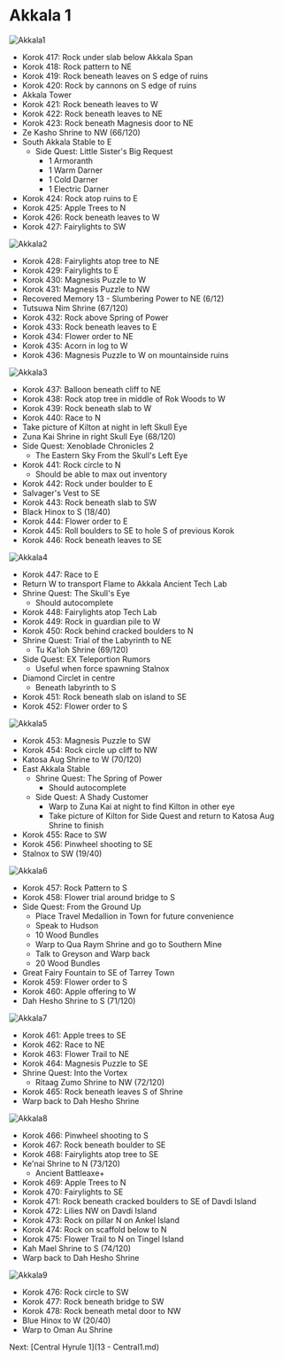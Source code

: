 # Akkala 1

![Akkala1](images/Akkala1.PNG)

* Korok 417: Rock under slab below Akkala Span
* Korok 418: Rock pattern to NE
* Korok 419: Rock beneath leaves on S edge of ruins
* Korok 420: Rock by cannons on S edge of ruins
* Akkala Tower
* Korok 421: Rock beneath leaves to W
* Korok 422: Rock beneath leaves to NE
* Korok 423: Rock beneath Magnesis door to NE
* Ze Kasho Shrine to NW (66/120)
* South Akkala Stable to E
  * Side Quest: Little Sister's Big Request
    * 1 Armoranth
    * 1 Warm Darner
    * 1 Cold Darner
    * 1 Electric Darner
* Korok 424: Rock atop ruins to E
* Korok 425: Apple Trees to N
* Korok 426: Rock beneath leaves to W
* Korok 427: Fairylights to SW

![Akkala2](images/Akkala2.PNG)

* Korok 428: Fairylights atop tree to NE
* Korok 429: Fairylights to E
* Korok 430: Magnesis Puzzle to W
* Korok 431: Magnesis Puzzle to NW
* Recovered Memory 13 - Slumbering Power to NE (6/12)
* Tutsuwa Nim Shrine (67/120)
* Korok 432: Rock above Spring of Power
* Korok 433: Rock beneath leaves to E
* Korok 434: Flower order to NE
* Korok 435: Acorn in log to W
* Korok 436: Magnesis Puzzle to W on mountainside ruins

![Akkala3](images/Akkala3.PNG)

* Korok 437: Balloon beneath cliff to NE
* Korok 438: Rock atop tree in middle of Rok Woods to W
* Korok 439: Rock beneath slab to W
* Korok 440: Race to N
* Take picture of Kilton at night in left Skull Eye
* Zuna Kai Shrine in right Skull Eye (68/120)
* Side Quest: Xenoblade Chronicles 2
  * The Eastern Sky From the Skull's Left Eye
* Korok 441: Rock circle to N
  * Should be able to max out inventory
* Korok 442: Rock under boulder to E
* Salvager's Vest to SE
* Korok 443: Rock beneath slab to SW
* Black Hinox to S (18/40)
* Korok 444: Flower order to E
* Korok 445: Roll boulders to SE to hole S of previous Korok
* Korok 446: Rock beneath leaves to SE

![Akkala4](images/Akkala4.PNG)

* Korok 447: Race to E
* Return W to transport Flame to Akkala Ancient Tech Lab
* Shrine Quest: The Skull's Eye
  * Should autocomplete
* Korok 448: Fairylights atop Tech Lab
* Korok 449: Rock in guardian pile to W
* Korok 450: Rock behind cracked boulders to N
* Shrine Quest: Trial of the Labyrinth to NE
  * Tu Ka'loh Shrine (69/120)
* Side Quest: EX Teleportion Rumors
  * Useful when force spawning Stalnox
* Diamond Circlet in centre
  * Beneath labyrinth to S
* Korok 451: Rock beneath slab on island to SE
* Korok 452: Flower order to S

![Akkala5](images/Akkala5.PNG)

* Korok 453: Magnesis Puzzle to SW
* Korok 454: Rock circle up cliff to NW
* Katosa Aug Shrine to W (70/120)
* East Akkala Stable
  * Shrine Quest: The Spring of Power
    * Should autocomplete
  * Side Quest: A Shady Customer
    * Warp to Zuna Kai at night to find Kilton in other eye
    * Take picture of Kilton for Side Quest and return to Katosa Aug Shrine to finish
* Korok 455: Race to SW
* Korok 456: Pinwheel shooting to SE
* Stalnox to SW (19/40)

![Akkala6](images/Akkala6.PNG)

* Korok 457: Rock Pattern to S
* Korok 458: Flower trial around bridge to S
* Side Quest: From the Ground Up
  * Place Travel Medallion in Town for future convenience
  * Speak to Hudson
  * 10 Wood Bundles
  * Warp to Qua Raym Shrine and go to Southern Mine
  * Talk to Greyson and Warp back
  * 20 Wood Bundles
* Great Fairy Fountain to SE of Tarrey Town
* Korok 459: Flower order to S
* Korok 460: Apple offering to W
* Dah Hesho Shrine to S (71/120)

![Akkala7](images/Akkala7.PNG)

* Korok 461: Apple trees to SE
* Korok 462: Race to NE
* Korok 463: Flower Trail to NE
* Korok 464: Magnesis Puzzle to SE
* Shrine Quest: Into the Vortex
  * Ritaag Zumo Shrine to NW (72/120)
* Korok 465: Rock beneath leaves S of Shrine
* Warp back to Dah Hesho Shrine

![Akkala8](images/Akkala8.PNG)

* Korok 466: Pinwheel shooting to S
* Korok 467: Rock beneath boulder to SE
* Korok 468: Fairylights atop tree to SE
* Ke'nai Shrine to N (73/120)
  * Ancient Battleaxe+
* Korok 469: Apple Trees to N
* Korok 470: Fairylights to SE
* Korok 471: Rock beneath cracked boulders to SE of Davdi Island
* Korok 472: Lilies NW on Davdi Island
* Korok 473: Rock on pillar N on Ankel Island
* Korok 474: Rock on scaffold below to N
* Korok 475: Flower Trail to N on Tingel Island
* Kah Mael Shrine to S (74/120)
* Warp back to Dah Hesho Shrine

![Akkala9](images/Akkala9.PNG)

* Korok 476: Rock circle to SW
* Korok 477: Rock beneath bridge to SW
* Korok 478: Rock beneath metal door to NW
* Blue Hinox to W (20/40)
* Warp to Oman Au Shrine

Next: [Central Hyrule 1](13 - Central1.md)

